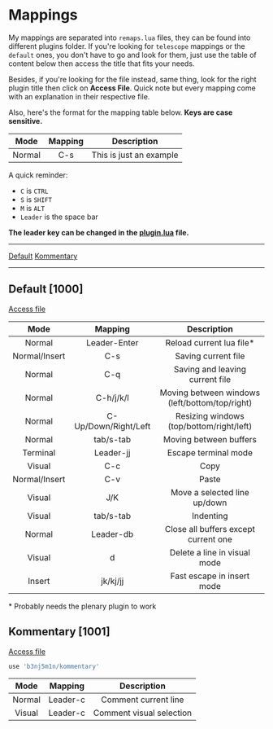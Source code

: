 <!--
 _   .-')      ('-.      _ (`-.    _ (`-.              .-') _              .-')    
( '.( OO )_   ( OO ).-. ( (OO  )  ( (OO  )            ( OO ) )            ( OO ).  
 ,--.   ,--.) / . --. /_.`     \ _.`     \ ,-.-') ,--./ ,--,'  ,----.    (_)---\_) 
 |   `.'   |  | \-.  \(__...--''(__...--'' |  |OO)|   \ |  |\ '  .-./-') /    _ |  
 |         |.-'-'  |  ||  /  | | |  /  | | |  |  \|    \|  | )|  |_( O- )\  :` `.  
 |  |'.'|  | \| |_.'  ||  |_.' | |  |_.' | |  |(_/|  .     |/ |  | .--, \ '..`''.) 
 |  |   |  |  |  .-.  ||  .___.' |  .___.',|  |_.'|  |\    | (|  | '. (_/.-._)   \ 
 |  |   |  |  |  | |  ||  |      |  |    (_|  |   |  | \   |  |  '--'  | \       / 
 `--'   `--'  `--' `--'`--'      `--'      `--'   `--'  `--'   `------'   `-----'  
-->

# Mappings

My mappings are separated into `remaps.lua` files, they can be found into different
plugins folder. If you're looking for `telescope` mappings or the `default` ones,
you don't have to go and look for them, just use the table of content below then
access the title that fits your needs.

Besides, if you're looking for the file instead, same thing, look for the right
plugin title then click on **Access File**. Quick note but every mapping come
with an explanation in their respective file.

Also, here's the format for the mapping table below. **Keys are case sensitive.**

|  Mode  | Mapping |       Description       |
|:------:|:-------:|:-----------------------:|
| Normal |   C-s   | This is just an example |

A quick reminder:

- `C` is `CTRL`
- `S` is `SHIFT`
- `M` is `ALT`
- `Leader` is the space bar

**The leader key can be changed in the [plugin.lua](/lua/lt/plugins.lua) file.**

---

[Default](#default-1000)
[Kommentary](#kommentary-1001)

---

## Default [1000]

[Access file](/lua/lt/defaults/remaps.lua)

|      Mode     |        Mapping       |                   Description                  |
|:-------------:|:--------------------:|:----------------------------------------------:|
|     Normal    |     Leader-Enter     |            Reload current lua file*            |
| Normal/Insert |          C-s         |               Saving current file              |
|     Normal    |          C-q         |         Saving and leaving current file        |
|     Normal    |       C-h/j/k/l      | Moving between windows (left/bottom/top/right) |
|     Normal    | C-Up/Down/Right/Left |    Resizing windows (top/bottom/right/left)    |
|     Normal    |       tab/s-tab      |             Moving between buffers             |
|    Terminal   |       Leader-jj      |              Escape terminal mode              |
|     Visual    |          C-c         |                      Copy                      |
| Normal/Insert |          C-v         |                      Paste                     |
|     Visual    |          J/K         |          Move a selected line up/down          |
|     Visual    |       tab/s-tab      |                    Indenting                   |
|     Normal    |       Leader-db      |      Close all buffers except current one      |
|     Visual    |           d          |          Delete a line in visual mode          |
|     Insert    |       jk/kj/jj       |           Fast escape in insert mode           |

\* Probably needs the plenary plugin to work

## Kommentary [1001]

[Access file](/lua/lt/kommentary/remaps.lua)

```bash
use 'b3nj5m1n/kommentary'
```

|  Mode  |  Mapping |        Description       |
|:------:|:--------:|:------------------------:|
| Normal | Leader-c |   Comment current line   |
| Visual | Leader-c | Comment visual selection |
